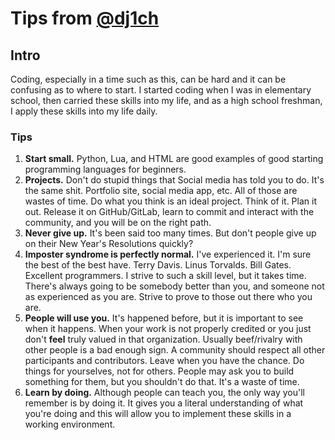 # Tips from [@dj1ch](https://github.com/dj1ch)

## Intro

Coding, especially in a time such as this, can be hard and it can be confusing as to where to start. I started coding when I was in elementary school, then carried these skills into my life, and as a high school freshman, I apply these skills into my life daily. 

### Tips

1. **Start small.** Python, Lua, and HTML are good examples of good starting programming languages for beginners.
2. **Projects.** Don't do stupid things that Social media has told you to do. It's the same shit. Portfolio site, social media app, etc. All of those are wastes of time. Do what you think is an ideal project. Think of it. Plan it out. Release it on GitHub/GitLab, learn to commit and interact with the community, and you will be on the right path.
3. **Never give up.** It's been said too many times. But don't people give up on their New Year's Resolutions quickly?
4. **Imposter syndrome is perfectly normal.** I've experienced it. I'm sure the best of the best have. Terry Davis. Linus Torvalds. Bill Gates. Excellent programmers. I strive to such a skill level, but it takes time. There's always going to be somebody better than you, and someone not as experienced as you are. Strive to prove to those out there who you are.
5. **People will use you.** It's happened before, but it is important to see when it happens. When your work is not properly credited or you just don't **feel** truly valued in that organization. Usually beef/rivalry with other people is a bad enough sign. A community should respect all other participants and contributors. Leave when you have the chance. Do things for yourselves, not for others. People may ask you to build something for them, but you shouldn't do that. It's a waste of time.
6. **Learn by doing.** Although people can teach you, the only way you'll remember is by doing it. It gives you a literal understanding of what you're doing and this will allow you to implement these skills in a working environment. 

